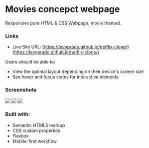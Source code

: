 # Movies concepct webpage

Responsive pure HTML & CSS Webpage, movie themed.

### Links

- Live Site URL: [https://levyprado.github.io/netflix-clone/](https://levyprado.github.io/netflix-clone/)

Users should be able to:

- View the optimal layout depending on their device's screen size
- See hover and focus states for interactive elements

### Screenshots

![](images/desktop-gif.gif)
![](images/screenshot-mobile-new.png)
![](images/mobile-gif.gif)



### Built with:

- Semantic HTML5 markup
- CSS custom properties
- Flexbox
- Mobile-first workflow
